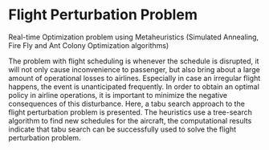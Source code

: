 # Flight Perturbation Problem

Real-time Optimization problem using Metaheuristics (Simulated Annealing, Fire Fly and Ant Colony Optimization algorithms)

The problem with flight scheduling is whenever the schedule is disrupted, it will not only cause inconvenience to passenger, but also bring about a large amount of operational losses to airlines. 
Especially in case an irregular flight happens, the event is unanticipated frequently. 
In order to obtain an optimal policy in airline operations, it is important to minimize the negative consequences of this disturbance.
Here, a tabu search approach to the flight perturbation problem is presented.
The heuristics use a tree-search algorithm to find new schedules for the aircraft, the computational results indicate that tabu search can be successfully used to solve the flight perturbation problem.
